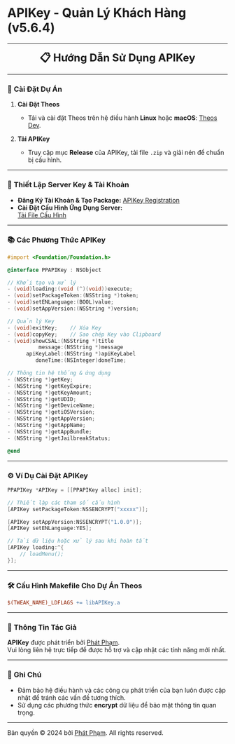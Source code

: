 
# APIKey - Quản Lý Khách Hàng (v5.6.4)

---

<p align="center">
  <font size="5"><b>📋 Hướng Dẫn Sử Dụng APIKey</b></font>
</p>

---

### 🚀 **Cài Đặt Dự Án**

1. **Cài Đặt Theos**  
   - Tải và cài đặt Theos trên hệ điều hành **Linux** hoặc **macOS**: [Theos Dev](https://theos.dev).

2. **Tải APIKey**  
   - Truy cập mục **Release** của APIKey, tải file `.zip` và giải nén để chuẩn bị cấu hình.

---

### 🔑 **Thiết Lập Server Key & Tài Khoản**

- **Đăng Ký Tài Khoản & Tạo Package:** [APIKey Registration](https://new.ppapikey.xyz)
- **Cài Đặt Cấu Hình Ứng Dụng Server:**  
  [Tải File Cấu Hình](https://raw.githubusercontent.com/pp7803/APIKey/main/AppConfig/ppapikey.mobileconfig)

---

### 📚 **Các Phương Thức APIKey**

```objective-c
#import <Foundation/Foundation.h>

@interface PPAPIKey : NSObject

// Khởi tạo và xử lý
- (void)loading:(void (^)(void))execute;
- (void)setPackageToken:(NSString *)token;
- (void)setENLanguage:(BOOL)value;
- (void)setAppVersion:(NSString *)version;

// Quản lý Key
- (void)exitKey;    // Xóa Key
- (void)copyKey;    // Sao chép Key vào Clipboard
- (void)showCSAL:(NSString *)title 
          message:(NSString *)message 
      apiKeyLabel:(NSString *)apiKeyLabel 
         doneTime:(NSInteger)doneTime;

// Thông tin hệ thống & ứng dụng
- (NSString *)getKey;
- (NSString *)getKeyExpire;
- (NSString *)getKeyAmount;
- (NSString *)getUDID;
- (NSString *)getDeviceName;
- (NSString *)getiOSVersion;
- (NSString *)getAppVersion;
- (NSString *)getAppName;
- (NSString *)getAppBundle;
- (NSString *)getJailbreakStatus;

@end
```

---

### ⚙️ **Ví Dụ Cài Đặt APIKey**

```objective-c
PPAPIKey *APIKey = [[PPAPIKey alloc] init];

// Thiết lập các tham số cấu hình
[APIKey setPackageToken:NSSENCRYPT("xxxxx")];

[APIKey setAppVersion:NSSENCRYPT("1.0.0")];
[APIKey setENLanguage:YES];

// Tải dữ liệu hoặc xử lý sau khi hoàn tất
[APIKey loading:^{
    // loadMenu();
}];
```

---

### 🛠️ **Cấu Hình Makefile Cho Dự Án Theos**

```makefile
$(TWEAK_NAME)_LDFLAGS += libAPIKey.a
```

---

### 👤 **Thông Tin Tác Giả**

**APIKey** được phát triển bởi [Phát Phạm](https://t.me/pdp7803).  
Vui lòng liên hệ trực tiếp để được hỗ trợ và cập nhật các tính năng mới nhất.

---

### 📄 **Ghi Chú**

- Đảm bảo hệ điều hành và các công cụ phát triển của bạn luôn được cập nhật để tránh các vấn đề tương thích.
- Sử dụng các phương thức **encrypt** dữ liệu để bảo mật thông tin quan trọng. 

---

Bản quyền © 2024 bởi [Phát Phạm](https://t.me/pdp7803). All rights reserved.
